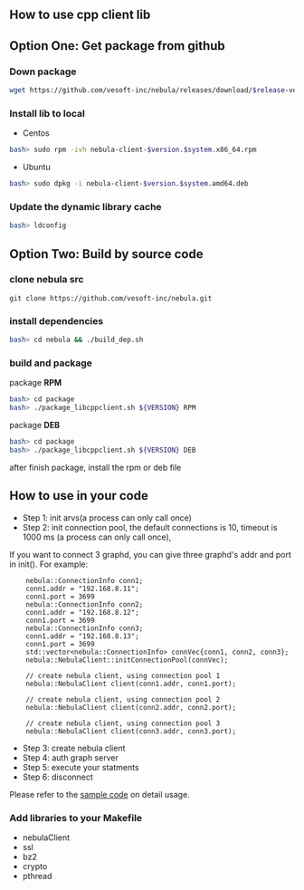 How to use cpp client lib
--------------------------------------------

## Option One: Get package from github

### Down package

```bash
wget https://github.com/vesoft-inc/nebula/releases/download/$release-version/nebula-client-$version.$system.x86_64.rpm
```

### Install lib to local

- Centos

```bash
bash> sudo rpm -ivh nebula-client-$version.$system.x86_64.rpm
```

- Ubuntu

```bash
bash> sudo dpkg -i nebula-client-$version.$system.amd64.deb
```

### Update the dynamic library cache

```bash
bash> ldconfig
```

## Option Two: Build by source code

### clone nebula src

```
git clone https://github.com/vesoft-inc/nebula.git
```

### install dependencies

```bash
bash> cd nebula && ./build_dep.sh
```

### build and package

package **RPM**

```bash
bash> cd package
bash> ./package_libcppclient.sh ${VERSION} RPM
```

package **DEB**

```bash
bash> cd package
bash> ./package_libcppclient.sh ${VERSION} DEB
```

after finish package, install the rpm or deb file

## How to use in your code

- Step 1: init arvs(a process can only call once)
- Step 2: init connection pool, the default connections is 10, timeout is 1000 ms (a process can only call once),

If you want to connect 3 graphd, you can give three graphd's addr and port in init(). For example:

```
    nebula::ConnectionInfo conn1;
    conn1.addr = "192.168.8.11";
    conn1.port = 3699
    nebula::ConnectionInfo conn2;
    conn1.addr = "192.168.8.12";
    conn1.port = 3699
    nebula::ConnectionInfo conn3;
    conn1.addr = "192.168.8.13";
    conn1.port = 3699
    std::vector<nebula::ConnectionInfo> connVec{conn1, conn2, conn3};
    nebula::NebulaClient::initConnectionPool(connVec);

    // create nebula client, using connection pool 1
    nebula::NebulaClient client(conn1.addr, conn1.port);

    // create nebula client, using connection pool 2
    nebula::NebulaClient client(conn2.addr, conn2.port);

    // create nebula client, using connection pool 3
    nebula::NebulaClient client(conn3.addr, conn3.port);
```

- Step 3: create nebula client
- Step 4: auth graph server
- Step 5: execute your statments
- Step 6: disconnect

Please refer to the [sample code](NebulaClientExample.cpp) on detail usage.

### Add libraries to your Makefile
- nebulaClient
- ssl
- bz2
- crypto
- pthread
